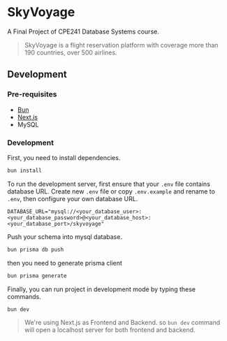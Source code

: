 # SkyVoyage
A Final Project of CPE241 Database Systems course.
> SkyVoyage is a flight reservation platform with coverage more than 190 countries, over 500 airlines.
## Development
### Pre-requisites
- [Bun](https://bun.sh/)
- [Next.js](https://nextjs.org)
- MySQL
### Development
First, you need to install dependencies.
```bash
bun install
```
To run the development server, first ensure that your `.env` file contains database URL. Create new `.env` file or copy `.env.example` and rename to `.env`, then configure your own database URL.
```env
DATABASE_URL="mysql://<your_database_user>:<your_database_password>@<your_database_host>:<your_database_port>/skyvoyage"
```

Push your schema into mysql database.
```bash
bun prisma db push
```

then you need to generate prisma client
```bash
bun prisma generate
```

Finally, you can run project in development mode by typing these commands.

```bash
bun dev
```

> We're using Next.js as Frontend and Backend. so `bun dev` command will open a localhost server for both frontend and backend.
